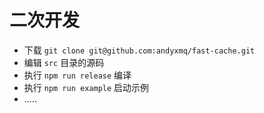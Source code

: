 # 二次开发

- 下载 `git clone git@github.com:andyxmq/fast-cache.git`
- 编辑 `src` 目录的源码
- 执行 `npm run release` 编译
- 执行 `npm run example` 启动示例
- .....
